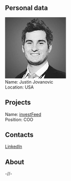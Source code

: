 ## Personal data
![justin jovanovic photo](photo/justin_jovanovic.jpg)  
Name:   Justin Jovanovic  
Location: USA  
## Projects 
Name: [investFeed](../projects/investfeed.md)  
Position: COO   
## Contacts
[LinkedIn](https://www.linkedin.com/in/justin-jovanovic-7a48b8b6/)    
## About
-//-
